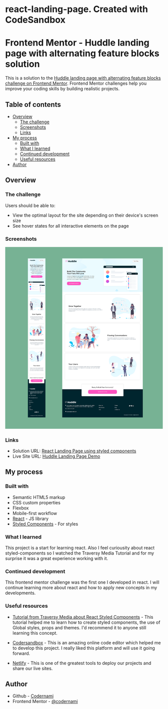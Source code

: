 # react-landing-page. Created with CodeSandbox

# Frontend Mentor - Huddle landing page with alternating feature blocks solution

This is a solution to the [Huddle landing page with alternating feature blocks challenge on Frontend Mentor](https://www.frontendmentor.io/challenges/huddle-landing-page-with-alternating-feature-blocks-5ca5f5981e82137ec91a5100). Frontend Mentor challenges help you improve your coding skills by building realistic projects.

## Table of contents

- [Overview](#overview)
  - [The challenge](#the-challenge)
  - [Screenshots](#screenshots)
  - [Links](#links)
- [My process](#my-process)
  - [Built with](#built-with)
  - [What I learned](#what-i-learned)
  - [Continued development](#continued-development)
  - [Useful resources](#useful-resources)
- [Author](#author)

## Overview

### The challenge

Users should be able to:

- View the optimal layout for the site depending on their device's screen size
- See hover states for all interactive elements on the page

### Screenshots

![Screenshots](./public/images/screenshots_huddle.png)

### Links

- Solution URL: [React Landing Page using styled components](https://www.frontendmentor.io/solutions/react-landing-page-using-styled-components-AnG3JXC9xq)
- Live Site URL: [Huddle Landing Page Demo](https://csb-9jk52o.netlify.app/)

## My process

### Built with

- Semantic HTML5 markup
- CSS custom properties
- Flexbox
- Mobile-first workflow
- [React](https://reactjs.org/) - JS library
- [Styled Components](https://styled-components.com/) - For styles

### What I learned

This project is a start for learning react. Also I feel curiousity about react styled-components so I watched the Traversy Media Tutorial and for my surprise it was a great experience working with it.

### Continued development

This frontend mentor challenge was the first one I developed in react. I will continue learning more about react and how to apply new concepts in my developments.

### Useful resources

- [Tutorial from Traversy Media about React Styled Components](https://youtu.be/02zO0hZmwnw) - This tutorial helped me to learn how to create styled components, the use of Global styles, props and themes. I'd recommend it to anyone still learning this concept.

- [Codersandbox](https://www.codesandbox.io) - This is an amazing online code editor which helped me to develop this project. I really liked this platform and will use it going forward.

- [Netlify](https://www.netlify.com) - This is one of the greatest tools to deploy our projects and share our live sites.

## Author

- Github - [Codernami](https://github.com/codernami)
- Frontend Mentor - [@codernami](https://www.frontendmentor.io/profile/codernami)
